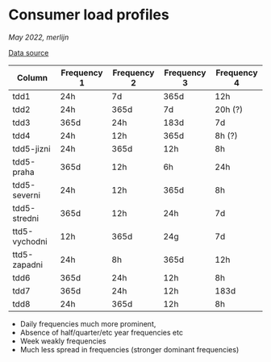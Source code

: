 # Consumer load profiles
_May 2022, merlijn_

[Data source](https://www.ote-cr.cz/en/statistics/electricity-load-profiles/normalized-lp?date=2015-05-24)

| Column        | Frequency 1 | Frequency 2 | Frequency 3 | Frequency 4 |
| ------------- | ----------- | ----------- | ----------- | ----------- |
| tdd1          | 24h         | 7d          | 365d        | 12h         |
| tdd2          | 24h         | 365d        | 7d          | 20h (?)     |
| tdd3          | 365d        | 24h         | 183d        | 7d          |
| tdd4          | 24h         | 12h         | 365d        | 8h (?)      |
| tdd5-jizni    | 24h         | 365d        | 12h         | 8h          |
| tdd5-praha    | 365d        | 12h         | 6h          | 24h         |
| tdd5-severni  | 24h         | 12h         | 365d        | 8h          |
| tdd5-stredni  | 365d        | 12h         | 24h         | 7d          |
| ttd5-vychodni | 12h         | 365d        | 24g         | 7d          |
| ttd5-zapadni  | 24h         | 8h          | 365d        | 12h         |
| tdd6          | 365d        | 24h         | 12h         | 8h          |
| tdd7          | 365d        | 24h         | 12h         | 183d        |
| tdd8          | 24h         | 365d        | 12h         | 8h          |

* Daily frequencies much more prominent,
* Absence of half/quarter/etc year frequencies etc 
* Week weakly frequencies
* Much less spread in frequencies (stronger dominant frequencies)

